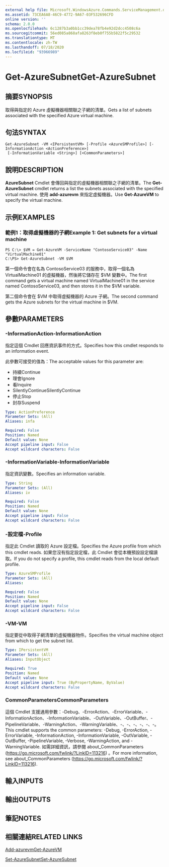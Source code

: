 ```yaml
---
external help file: Microsoft.WindowsAzure.Commands.ServiceManagement.dll-Help.xml
ms.assetid: 73CEA6A8-46C9-4772-9A67-03F532696CFD
online version: ''
schema: 2.0.0
ms.openlocfilehash: 6c1287b3a0bb1cc39dea78fb4e92d2dcc4508c6a
ms.sourcegitcommit: 56ed085a868afa8263f8eb0f755b5822f5c29532
ms.translationtype: MT
ms.contentlocale: zh-TW
ms.lasthandoff: 07/18/2020
ms.locfileid: "93966989"
---
```

# <span data-ttu-id="563fd-101">Get-AzureSubnet</span><span class="sxs-lookup"><span data-stu-id="563fd-101">Get-AzureSubnet</span></span>

## <span data-ttu-id="563fd-102">摘要</span><span class="sxs-lookup"><span data-stu-id="563fd-102">SYNOPSIS</span></span>
<span data-ttu-id="563fd-103">取得與指定的 Azure 虛擬機器相關聯之子網的清單。</span><span class="sxs-lookup"><span data-stu-id="563fd-103">Gets a list of subnets associated with the specified Azure virtual machine.</span></span>

## <span data-ttu-id="563fd-104">句法</span><span class="sxs-lookup"><span data-stu-id="563fd-104">SYNTAX</span></span>

```
Get-AzureSubnet -VM <IPersistentVM> [-Profile <AzureSMProfile>] [-InformationAction <ActionPreference>]
 [-InformationVariable <String>] [<CommonParameters>]
```

## <span data-ttu-id="563fd-105">說明</span><span class="sxs-lookup"><span data-stu-id="563fd-105">DESCRIPTION</span></span>
<span data-ttu-id="563fd-106">**AzureSubnet** Cmdlet 會傳回與指定的虛擬機器相關聯之子網的清單。</span><span class="sxs-lookup"><span data-stu-id="563fd-106">The **Get-AzureSubnet** cmdlet returns a list the subnets associated with the specified virtual machine.</span></span>
<span data-ttu-id="563fd-107">使用 **add-azurevm** 來指定虛擬機器。</span><span class="sxs-lookup"><span data-stu-id="563fd-107">Use **Get-AzureVM** to specify the virtual machine.</span></span>

## <span data-ttu-id="563fd-108">示例</span><span class="sxs-lookup"><span data-stu-id="563fd-108">EXAMPLES</span></span>

### <span data-ttu-id="563fd-109">範例1：取得虛擬機器的子網</span><span class="sxs-lookup"><span data-stu-id="563fd-109">Example 1: Get subnets for a virtual machine</span></span>
```
PS C:\> $VM = Get-AzureVM -ServiceName "ContosoService03" -Name "VirtualMachine01"
C:\PS> Get-AzureSubnet -VM $VM
```

<span data-ttu-id="563fd-110">第一個命令會在名為 ContosoService03 的服務中，取得一個名為 VirtualMachine01 的虛擬機器，然後將它儲存在 $VM 變數中。</span><span class="sxs-lookup"><span data-stu-id="563fd-110">The first command gets a virtual machine named VirtualMachine01 in the service named ContosoService03, and then stores it in the $VM variable.</span></span>

<span data-ttu-id="563fd-111">第二個命令會在 $VM 中取得虛擬機器的 Azure 子網。</span><span class="sxs-lookup"><span data-stu-id="563fd-111">The second command gets the Azure subnets for the virtual machine in $VM.</span></span>

## <span data-ttu-id="563fd-112">參數</span><span class="sxs-lookup"><span data-stu-id="563fd-112">PARAMETERS</span></span>

### <span data-ttu-id="563fd-113">-InformationAction</span><span class="sxs-lookup"><span data-stu-id="563fd-113">-InformationAction</span></span>
<span data-ttu-id="563fd-114">指定這個 Cmdlet 回應資訊事件的方式。</span><span class="sxs-lookup"><span data-stu-id="563fd-114">Specifies how this cmdlet responds to an information event.</span></span>

<span data-ttu-id="563fd-115">此參數可接受的值為：</span><span class="sxs-lookup"><span data-stu-id="563fd-115">The acceptable values for this parameter are:</span></span>

- <span data-ttu-id="563fd-116">持續</span><span class="sxs-lookup"><span data-stu-id="563fd-116">Continue</span></span>
- <span data-ttu-id="563fd-117">理會</span><span class="sxs-lookup"><span data-stu-id="563fd-117">Ignore</span></span>
- <span data-ttu-id="563fd-118">看</span><span class="sxs-lookup"><span data-stu-id="563fd-118">Inquire</span></span>
- <span data-ttu-id="563fd-119">SilentlyContinue</span><span class="sxs-lookup"><span data-stu-id="563fd-119">SilentlyContinue</span></span>
- <span data-ttu-id="563fd-120">停止</span><span class="sxs-lookup"><span data-stu-id="563fd-120">Stop</span></span>
- <span data-ttu-id="563fd-121">封存</span><span class="sxs-lookup"><span data-stu-id="563fd-121">Suspend</span></span>

```yaml
Type: ActionPreference
Parameter Sets: (All)
Aliases: infa

Required: False
Position: Named
Default value: None
Accept pipeline input: False
Accept wildcard characters: False
```

### <span data-ttu-id="563fd-122">-InformationVariable</span><span class="sxs-lookup"><span data-stu-id="563fd-122">-InformationVariable</span></span>
<span data-ttu-id="563fd-123">指定資訊變數。</span><span class="sxs-lookup"><span data-stu-id="563fd-123">Specifies an information variable.</span></span>

```yaml
Type: String
Parameter Sets: (All)
Aliases: iv

Required: False
Position: Named
Default value: None
Accept pipeline input: False
Accept wildcard characters: False
```

### <span data-ttu-id="563fd-124">-設定檔</span><span class="sxs-lookup"><span data-stu-id="563fd-124">-Profile</span></span>
<span data-ttu-id="563fd-125">指定此 Cmdlet 讀取的 Azure 設定檔。</span><span class="sxs-lookup"><span data-stu-id="563fd-125">Specifies the Azure profile from which this cmdlet reads.</span></span>
<span data-ttu-id="563fd-126">如果您沒有指定設定檔，此 Cmdlet 會從本機預設設定檔讀取。</span><span class="sxs-lookup"><span data-stu-id="563fd-126">If you do not specify a profile, this cmdlet reads from the local default profile.</span></span>

```yaml
Type: AzureSMProfile
Parameter Sets: (All)
Aliases: 

Required: False
Position: Named
Default value: None
Accept pipeline input: False
Accept wildcard characters: False
```

### <span data-ttu-id="563fd-127">-VM</span><span class="sxs-lookup"><span data-stu-id="563fd-127">-VM</span></span>
<span data-ttu-id="563fd-128">指定要從中取得子網清單的虛擬機器物件。</span><span class="sxs-lookup"><span data-stu-id="563fd-128">Specifies the virtual machine object from which to get the subnet list.</span></span>

```yaml
Type: IPersistentVM
Parameter Sets: (All)
Aliases: InputObject

Required: True
Position: Named
Default value: None
Accept pipeline input: True (ByPropertyName, ByValue)
Accept wildcard characters: False
```

### <span data-ttu-id="563fd-129">CommonParameters</span><span class="sxs-lookup"><span data-stu-id="563fd-129">CommonParameters</span></span>
<span data-ttu-id="563fd-130">這個 Cmdlet 支援通用參數：-Debug、-ErrorAction、-ErrorVariable、-InformationAction、-InformationVariable、-OutVariable、-OutBuffer、-PipelineVariable、-WarningAction、-WarningVariable、-、-、-、-、-、-。</span><span class="sxs-lookup"><span data-stu-id="563fd-130">This cmdlet supports the common parameters: -Debug, -ErrorAction, -ErrorVariable, -InformationAction, -InformationVariable, -OutVariable, -OutBuffer, -PipelineVariable, -Verbose, -WarningAction, and -WarningVariable.</span></span> <span data-ttu-id="563fd-131">如需詳細資訊，請參閱 about_CommonParameters (https://go.microsoft.com/fwlink/?LinkID=113216) 。</span><span class="sxs-lookup"><span data-stu-id="563fd-131">For more information, see about_CommonParameters (https://go.microsoft.com/fwlink/?LinkID=113216).</span></span>

## <span data-ttu-id="563fd-132">輸入</span><span class="sxs-lookup"><span data-stu-id="563fd-132">INPUTS</span></span>

## <span data-ttu-id="563fd-133">輸出</span><span class="sxs-lookup"><span data-stu-id="563fd-133">OUTPUTS</span></span>

## <span data-ttu-id="563fd-134">筆記</span><span class="sxs-lookup"><span data-stu-id="563fd-134">NOTES</span></span>

## <span data-ttu-id="563fd-135">相關連結</span><span class="sxs-lookup"><span data-stu-id="563fd-135">RELATED LINKS</span></span>

[<span data-ttu-id="563fd-136">Add-azurevm</span><span class="sxs-lookup"><span data-stu-id="563fd-136">Get-AzureVM</span></span>](./Get-AzureVM.md)

[<span data-ttu-id="563fd-137">Set-AzureSubnet</span><span class="sxs-lookup"><span data-stu-id="563fd-137">Set-AzureSubnet</span></span>](./Set-AzureSubnet.md)


